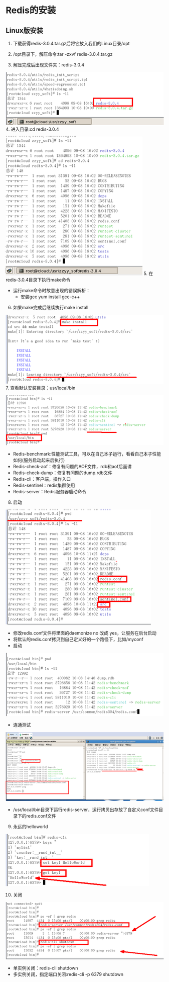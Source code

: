 # Redis的安装

## Linux版安装

1. 下载获得redis-3.0.4.tar.gz后将它放入我们的Linux目录/opt

2. /opt目录下，解压命令:tar -zxvf redis-3.0.4.tar.gz

3. 解压完成后出现文件夹：redis-3.0.4

  ![02-01](resources/02-01.png)
4. 进入目录:cd redis-3.0.4

  ![02-02](resources/02-02.png)
5. 在redis-3.0.4目录下执行make命令
  * 运行make命令时故意出现的错误解析：
    * 安装gcc yum install gcc-c++
6. 如果make完成后继续执行make install

  ![02-03](resources/02-03.png)
7. 查看默认安装目录：usr/local/bin

  ![02-04](resources/02-04.png)
  * Redis-benchmark:性能测试工具，可以在自己本子运行，看看自己本子性能如何(服务启动起来后执行)
  * Redis-check-aof：修复有问题的AOF文件，rdb和aof后面讲
  * Redis-check-dump：修复有问题的dump.rdb文件
  * Redis-cli：客户端，操作入口
  * Redis-sentinel：redis集群使用
  * Redis-server：Redis服务器启动命令

8. 启动

  ![02-05](resources/02-05.png)
  * 修改redis.conf文件将里面的daemonize no 改成 yes，让服务在后台启动
  * 将默认的redis.conf拷贝到自己定义好的一个路径下，比如/myconf
  * 启动

  ![02-06](resources/02-06.png)
  * 连通测试

  ![02-07](resources/02-07.png)

  * /usr/local/bin目录下运行redis-server，运行拷贝出存放了自定义conf文件目录下的redis.conf文件
9. 永远的helloworld

  ![02-08](resources/02-08.png)

10. 关闭

  ![02-09](resources/02-09.png)

  * 单实例关闭：redis-cli shutdown
  * 多实例关闭，指定端口关闭:redis-cli -p 6379 shutdown



